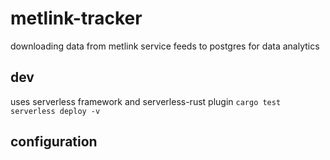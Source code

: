 # metlink-tracker

downloading data from metlink service feeds to postgres for data analytics

## dev

uses serverless framework and serverless-rust plugin
`cargo test`
`serverless deploy -v`

## configuration
